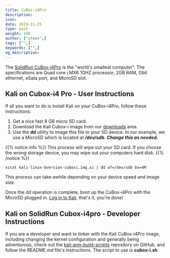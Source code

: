 ```yaml
---
title: CuBox-i4Pro
description:
icon:
date: 2019-11-25
type: post
weight: 100
author: ["steev",]
tags: ["",]
keywords: ["",]
og_description:
---
```


The [SolidRun CuBox-i4Pro](https://www.solid-run.com/product/cubox-i4pro/) is the "world's smallest computer". The specifications are Quad core i.MX6 1GHZ processor, 2GB RAM, Gbit ethernet, eSata port, and MicroSD slot.

## Kali on Cubox-i4 Pro - User Instructions

If all you want to do is install Kali on your CuBox-i4Pro, follow these instructions:

1. Get a nice fast 8 GB micro SD card.
2. Download the Kali Cubox-i image from our [downloads](https://www.offensive-security.com/kali-linux-arm-images/) area.
3. Use the **dd** utility to image this file to your SD device. In our example, we use a MicroSD which is located at **_/dev/sdb_**. **_Change this as needed._**

{{% notice info %}}
This process will wipe out your SD card. If you choose the wrong storage device, you may wipe out your computers hard disk.
{{% /notice %}}

```
xzcat kali-linux-$version-cuboxi.img.xz | dd of=/dev/sdb bs=4M
```

This process can take awhile depending on your device speed and image size.

Once the _dd_ operation is complete, boot up the CuBox-i4Pro with the MicroSD plugged in. [Log in to Kali](/docs/introduction/default-credentials/), that's it, you're done!

## Kali on SolidRun Cubox-i4pro - Developer Instructions

If you are a developer and want to tinker with the Kali CuBox-i4Pro image, including changing the kernel configuration and generally being adventurous, check out the [kali-arm-build-scripts](https://gitlab.com/kalilinux/build-scripts/kali-arm) repository on GitHub, and follow the _README.md_ file's instructions. The script to use is **cubox-i.sh**
